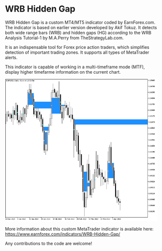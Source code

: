 # WRB Hidden Gap

WRB Hidden Gap is a custom MT4/MT5 indicator coded by EarnForex.com. The indicator is based on earlier version developed by Akif Tokuz. It detects both wide range bars (WRB) and hidden gaps (HG) according to the WRB Analysis Tutorial-1 by M.A.Perry from TheStrategyLab.com.

It is an indispensable tool for Forex price action traders, which simplifies detection of important trading zones. It supports all types of MetaTrader alerts.

This indicator is capable of working in a multi-timeframe mode (MTF), display higher timefarme information on the current chart.

![WRB Hidden Gap detects a major resistance zone on the dialy chart of the EUR/USD currency pair](https://github.com/EarnForex/WRB-Hidden-Gap/blob/main/README_Images/wrb-hidden-gap-major-resistance-eurusd.png)

More information about this custom MetaTrader indicator is available here: https://www.earnforex.com/indicators/WRB-Hidden-Gap/

Any contributions to the code are welcome!
